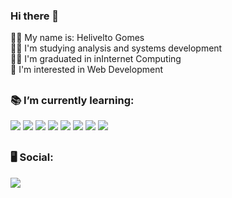 ### Hi there 👋

🙋‍♂️ My name is: Helivelto Gomes <br>
👨‍💻 I'm studying analysis and systems development <br>
👨‍💻 I'm graduated in inInternet Computing <br>
🧐 I'm interested in Web Development <br>

##

<div>
<h3> 📚 I’m currently learning: </h3>
<img src="https://img.icons8.com/color/48/000000/html-5--v1.png"/> 
<img src="https://img.icons8.com/color/48/000000/css3.png"/> 
<img src="https://img.icons8.com/color/48/000000/javascript--v1.png"/>
<img src="https://img.icons8.com/fluency/48/000000/node-js.png"/>
<img src="https://img.icons8.com/color/48/000000/python--v1.png"/>
 <img src="https://icons8.com/icon/13679/java"/>
<img src="https://img.icons8.com/color/50/000000/mysql-logo.png"/>
<img src="https://img.icons8.com/color/48/000000/git.png"/>
</div>

##

<h3>🖥 Social: </h3>
<a href="https://www.linkedin.com/in/helivelto-gomes/" target="_blank"><img src="https://img.shields.io/badge/LinkedIn-0077B5?style=for-the-badge&logo=linkedin&logoColor=white"> </a>
